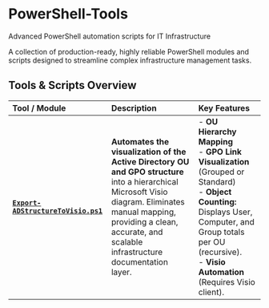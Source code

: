 # PowerShell-Tools
Advanced PowerShell automation scripts for IT Infrastructure

A collection of production-ready, highly reliable PowerShell modules and scripts designed to streamline complex infrastructure management tasks.

## Tools & Scripts Overview

| Tool / Module | Description | Key Features |
| :--- | :--- | :--- |
| **[`Export-ADStructureToVisio.ps1`](./AD-Visio-Mapper/Export-ADStructureToVisio.ps1)** | **Automates the visualization of the Active Directory OU and GPO structure** into a hierarchical Microsoft Visio diagram. Eliminates manual mapping, providing a clean, accurate, and scalable infrastructure documentation layer. | - **OU Hierarchy Mapping** <br> - **GPO Link Visualization** (Grouped or Standard) <br> - **Object Counting:** Displays User, Computer, and Group totals per OU (recursive). <br> - **Visio Automation** (Requires Visio client). |
